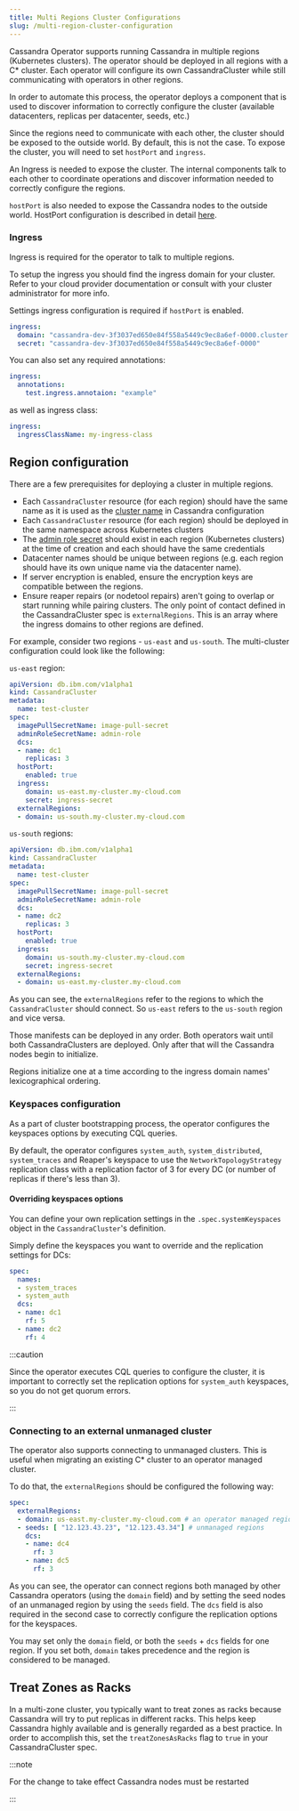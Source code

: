```yaml
---
title: Multi Regions Cluster Configurations
slug: /multi-region-cluster-configuration
---
```


Cassandra Operator supports running Cassandra in multiple regions (Kubernetes clusters). The operator should be deployed in all regions with a C* cluster. Each operator will configure its own CassandraCluster while still communicating with operators in other regions. 

In order to automate this process, the operator deploys a component that is used to discover information to correctly configure the cluster (available datacenters, replicas per datacenter, seeds, etc.)

Since the regions need to communicate with each other, the cluster should be exposed to the outside world. By default, this is not the case. To expose the cluster, you will need to set `hostPort` and `ingress`.
 
An Ingress is needed to expose the cluster. The internal components talk to each other to coordinate operations and discover information needed to correctly configure the regions.

`hostPort` is also needed to expose the Cassandra nodes to the outside world. HostPort configuration is described in detail [here](exposing-clusters.md).

### Ingress

Ingress is required for the operator to talk to multiple regions.

To setup the ingress you should find the ingress domain for your cluster. Refer to your cloud provider documentation or consult with your cluster administrator for more info.

Settings ingress configuration is required if `hostPort` is enabled.

```yaml
ingress:
  domain: "cassandra-dev-3f3037ed650e84f558a5449c9ec8a6ef-0000.cluster.domain"
  secret: "cassandra-dev-3f3037ed650e84f558a5449c9ec8a6ef-0000"
```

You can also set any required annotations:

```yaml
ingress:
  annotations:
    test.ingress.annotaion: "example"
```

as well as ingress class:

```yaml
ingress:
  ingressClassName: my-ingress-class
```

## Region configuration

There are a few prerequisites for deploying a cluster in multiple regions.

* Each `CassandraCluster` resource (for each region) should have the same name as it is used as the [cluster name](https://cassandra.apache.org/doc/latest/cassandra/configuration/cass_yaml_file.html#cluster_name) in Cassandra configuration
* Each `CassandraCluster` resource (for each region) should be deployed in the same namespace across Kubernetes clusters
* The [admin role secret](admin-auth.md) should exist in each region (Kubernetes clusters) at the time of creation and each should have the same credentials
* Datacenter names should be unique between regions (e.g. each region should have its own unique name via the datacenter name).
* If server encryption is enabled, ensure the encryption keys are compatible between the regions.
* Ensure reaper repairs (or nodetool repairs) aren't going to overlap or start running while pairing clusters.
The only point of contact defined in the CassandraCluster spec is `externalRegions`. This is an array where the ingress domains to other regions are defined.

For example, consider two regions - `us-east` and `us-south`. The multi-cluster configuration could look like the following:

`us-east` region:

```yaml
apiVersion: db.ibm.com/v1alpha1
kind: CassandraCluster
metadata:
  name: test-cluster
spec:
  imagePullSecretName: image-pull-secret
  adminRoleSecretName: admin-role
  dcs:
  - name: dc1
    replicas: 3
  hostPort:
    enabled: true
  ingress:
    domain: us-east.my-cluster.my-cloud.com
    secret: ingress-secret
  externalRegions:
  - domain: us-south.my-cluster.my-cloud.com
```

`us-south` regions:
```yaml
apiVersion: db.ibm.com/v1alpha1
kind: CassandraCluster
metadata:
  name: test-cluster
spec:
  imagePullSecretName: image-pull-secret
  adminRoleSecretName: admin-role
  dcs:
  - name: dc2
    replicas: 3
  hostPort:
    enabled: true
  ingress:
    domain: us-south.my-cluster.my-cloud.com
    secret: ingress-secret
  externalRegions:
  - domain: us-east.my-cluster.my-cloud.com
```

As you can see, the `externalRegions` refer to the regions to which the `CassandraCluster` should connect. So `us-east` refers to the `us-south` region and vice versa.

Those manifests can be deployed in any order. Both operators wait until both CassandraClusters are deployed. Only after that will the Cassandra nodes begin to initialize.

Regions initialize one at a time according to the ingress domain names' lexicographical ordering.

### Keyspaces configuration

As a part of cluster bootstrapping process, the operator configures the keyspaces options by executing CQL queries.

By default, the operator configures `system_auth`, `system_distributed`, `system_traces` and Reaper's keyspace to use the `NetworkTopologyStrategy` replication class with a replication factor of 3 for every DC (or number of replicas if there's less than 3).

#### Overriding keyspaces options
You can define your own replication settings in the `.spec.systemKeyspaces` object in the `CassandraCluster`'s definition.

Simply define the keyspaces you want to override and the replication settings for DCs:

```yaml
spec:
  names:
  - system_traces
  - system_auth
  dcs:
  - name: dc1
    rf: 5
  - name: dc2
    rf: 4
```

:::caution

Since the operator executes CQL queries to configure the cluster, it is important to correctly set the replication options for `system_auth` keyspaces, so you do not get quorum errors.

:::


### Connecting to an external unmanaged cluster

The operator also supports connecting to unmanaged clusters. This is useful when migrating an existing C* cluster to an operator managed cluster.

To do that, the `externalRegions` should be configured the following way:

```yaml
spec:
  externalRegions:
  - domain: us-east.my-cluster.my-cloud.com # an operator managed region
  - seeds: [ "12.123.43.23", "12.123.43.34"] # unmanaged regions
    dcs:
    - name: dc4
      rf: 3
    - name: dc5
      rf: 3
```

As you can see, the operator can connect regions both managed by other Cassandra operators (using the `domain` field) and by setting the seed nodes of an unmanaged region by using the `seeds` field. The `dcs` field is also required in the second case to correctly configure the replication options for the keyspaces.

You may set only the `domain` field, or both the `seeds` + `dcs` fields for one region. If you set both, `domain` takes precedence and the region is considered to be managed.

## Treat Zones as Racks

In a multi-zone cluster, you typically want to treat zones as racks because Cassandra will try to put replicas in different racks. This helps keep Cassandra highly available and is generally regarded as a best practice. 
In order to accomplish this, set the `treatZonesAsRacks` flag to `true` in your CassandraCluster spec.

:::note

For the change to take effect Cassandra nodes must be restarted

:::
